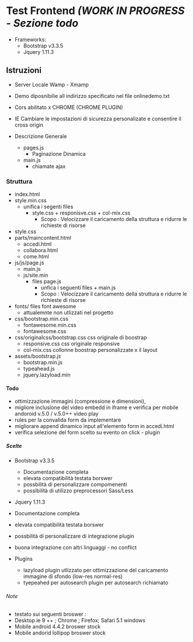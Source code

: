 # Test Frontend  ***(WORK IN PROGRESS - Sezione todo***

 - Frameworks:
   - Bootstrap v3.3.5
   - Jquery 1.11.3

## Istruzioni
- Server Locale  Wamp - Xmamp
- Demo diposnibilie all indirizzo specificato nel file onlinedemo.txt
- Cors abilitato x CHROME (CHROME PLUGIN)
- IE Cambiare le impostazioni di sicurezza personalizate e consentire il cross origin

- Descrizione Generale
  - pages.js
    - Paginazione Dinamica
  - main.js
    - chiamate ajax


### Struttura
- index.html
- style.min.css
  - unifica i segenti files
    - style.css + responisve.css + col-mix.css
      - Scopo : Velocizzare il caricamento della struttura e ridurre le richieste di risorse
- style.css
- parts/maincontent.html   
  - accedi.html     
  - collabora.html    
  - come.html
- js/js/page.js
  - main.js
  - js/site.min
    - files page.js
      - unfica i seguenti files + main.js  
       - Scopo : Velocizzare il caricamento della struttura e ridurre le richieste di risorse
- fonts/ files font awesome
  - attualemnte non utlizzati nel progetto
- css/bootstrap.min.css   
  - fontawesome.min.css
  - fontawesome.css
- css/originalcss/bootstrap.css  css originale di boostrap
  - responsive.css css originale responsive
  - col-mix.css    collonne boostrap personalizzate x il layout
- assets/bootstrap.js
  - bootstrap.min.js            
  - typeahead.js  
  - jquery.lazyload.min

#### Todo
- ottimizzazione immagini (compressione e dimensioni),
- migliore inclusione del video embedd in iframe  e verifica per mobile andoroid v.5.0 / v.5.0++ video play
- rules per la convalida form da implementare
- migliorare append dinamico input all'elemento form in accedi.html
- verifica  selezione del form scelto su evento on click - plugin


##### Scelte
- Bootstrap v3.3.5
   - Documentazione completa
   - elevata  compatibilità testata borswer
   - possbilità di personalizzare compomenenti
   - possibilità di utilizzo preprocessori Sass/Less

- Jquery 1.11.3
- Documentazione completa
- elevata  compatibilità testata borswer
- possbilità di personalizzare di integrazione plugin
- buona integrazione con altri linguaggi - no conflict

- Plugins
  - lazyload plugin utlizzato per ottimizzazione del caricamento immagine di sfondo (low-res normal-res)
  - tyepeahed per autosearch plugin per autosearch richiamato

###### Note
- testato sui seguenti broswer :
- Desktop ie 9 ++ ; Chrome ; Firefox; Safari 5.1 windows
- Mobile  android    4.4.2 broswer stock
- Mobile  andorid  lollipop broswer stock
